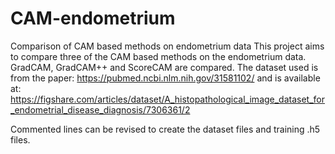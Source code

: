 # CAM-endometrium
Comparison of CAM based methods on endometrium data
This project aims to compare three of the CAM based methods on the endometrium data.
GradCAM, GradCAM++ and ScoreCAM are compared.
The dataset used is from the paper: https://pubmed.ncbi.nlm.nih.gov/31581102/
and is available at: https://figshare.com/articles/dataset/A_histopathological_image_dataset_for_endometrial_disease_diagnosis/7306361/2

Commented lines can be revised to create the dataset files and training .h5 files.
